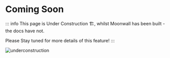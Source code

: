 # Coming Soon

::: info
This page is Under Construction 🏗️, whilst Moonwall has been built - the docs have not.

Please Stay tuned for more details of this feature!
:::

![underconstruction](/under-construction.png)
